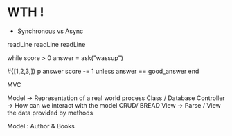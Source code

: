 # WTH !

- Synchronous vs Async

readLine
readLine
readLine

while score > 0
answer = ask("wassup")

#{[1,2,3,]}
p answer
score -= 1 unless answer == good_answer
end

MVC

Model -> Representation of a real world process Class / Database
Controller -> How can we interact with the model CRUD/ BREAD
View -> Parse / View the data provided by methods

Model : Author & Books
